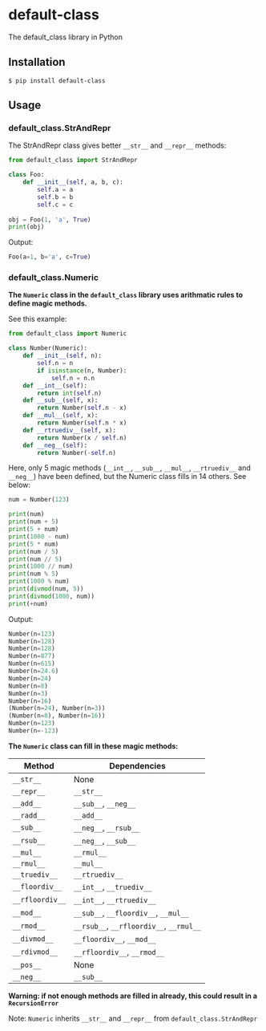 # default-class
The default_class library in Python

## Installation

```
$ pip install default-class
```

## Usage

### default_class.StrAndRepr

The StrAndRepr class gives better `__str__` and `__repr__` methods:

```python
from default_class import StrAndRepr

class Foo:
    def __init__(self, a, b, c):
        self.a = a
        self.b = b
        self.c = c
        
obj = Foo(1, 'a', True)
print(obj)
```

Output:

```python
Foo(a=1, b='a', c=True)
```

### default_class.Numeric

**The `Numeric` class in the `default_class` library uses arithmatic rules to define magic methods.**

See this example:

```python
from default_class import Numeric

class Number(Numeric):
    def __init__(self, n):
        self.n = n
        if isinstance(n, Number):
            self.n = n.n
    def __int__(self):
        return int(self.n)
    def __sub__(self, x):
        return Number(self.n - x)
    def __mul__(self, x):
        return Number(self.n * x)
    def __rtruediv__(self, x):
        return Number(x / self.n)
    def __neg__(self):
        return Number(-self.n)
```

Here, only 5 magic methods (`__int__`, `__sub__`, `__mul__`, `__rtruediv__` and `__neg__`) have been defined, but the Numeric class fills in 14 others. See below:

```python
num = Number(123)

print(num)
print(num + 5)
print(5 + num)
print(1000 - num)
print(5 * num)
print(num / 5)
print(num // 5)
print(1000 // num)
print(num % 5)
print(1000 % num)
print(divmod(num, 5))
print(divmod(1000, num))
print(+num)
```

Output:

```python
Number(n=123)
Number(n=128)
Number(n=128)
Number(n=877)
Number(n=615)
Number(n=24.6)
Number(n=24)
Number(n=8)
Number(n=3)
Number(n=16)
(Number(n=24), Number(n=3))
(Number(n=8), Number(n=16))
Number(n=123)
Number(n=-123)
```

**The `Numeric` class can fill in these magic methods:**

|Method|Dependencies|
|-|-|
|`__str__`|None|
|`__repr__`|`__str__`|
|`__add__`|`__sub__`, `__neg__`|
|`__radd__`|`__add__`|
|`__sub__`|`__neg__`, `__rsub__`|
|`__rsub__`|`__neg__`, `__sub__`|
|`__mul__`|`__rmul__`|
|`__rmul__`|`__mul__`|
|`__truediv__`|`__rtruediv__`|
|`__floordiv__`|`__int__`, `__truediv__`|
|`__rfloordiv__`|`__int__`, `__rtruediv__`|
|`__mod__`|`__sub__`, `__floordiv__`, `__mul__`|
|`__rmod__`|`__rsub__`, `__rfloordiv__`, `__rmul__`|
|`__divmod__`|`__floordiv__`, `__mod__`|
|`__rdivmod__`|`__rfloordiv__`, `__rmod__`|
|`__pos__`|None|
|`__neg__`|`__sub__`|

**Warning: if not enough methods are filled in already, this could result in a `RecursionError`**

Note: `Numeric` inherits `__str__` and `__repr__` from `default_class.StrAndRepr`
